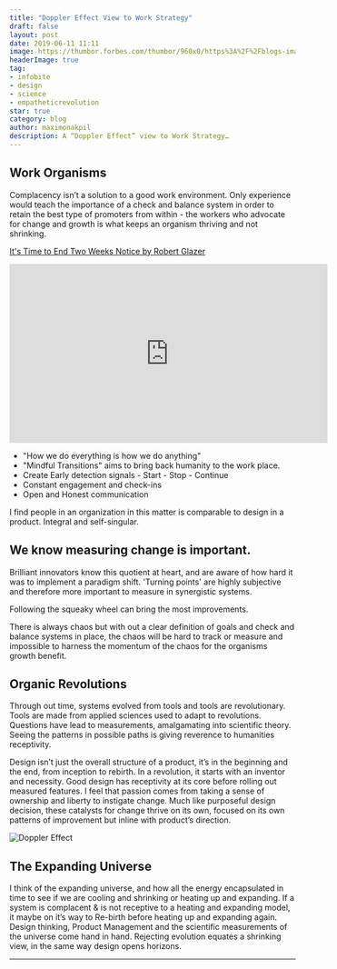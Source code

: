 ```yaml
---
title: "Doppler Effect View to Work Strategy"
draft: false
layout: post
date: 2019-06-11 11:11
image: https://thumbor.forbes.com/thumbor/960x0/https%3A%2F%2Fblogs-images.forbes.com%2Fstartswithabang%2Ffiles%2F2016%2F12%2Fexpansionoftuniverse.jpg
headerImage: true
tag:
- infobite
- design
- science
- empatheticrevolution
star: true
category: blog
author: maximonakpil
description: A “Doppler Effect” view to Work Strategy…
---
```


## Work Organisms
Complacency isn’t a solution to a good work environment.
Only experience would teach the importance of a check and balance system in order to retain the best type of promoters from within - the workers who advocate for change and growth is what keeps an organism thriving and not shrinking.

[It's Time to End Two Weeks Notice by Robert Glazer](https://youtu.be/yV2Qfj0ft0o)

<iframe width="560" height="315" src="https://www.youtube.com/embed/yV2Qfj0ft0o" frameborder="0" allow="accelerometer; autoplay; encrypted-media; gyroscope; picture-in-picture" allowfullscreen></iframe>

- "How we do everything is how we do anything"
- "Mindful Transitions" aims to bring back humanity to the work place.
- Create Early detection signals - Start - Stop - Continue
- Constant engagement and check-ins
- Open and Honest communication


I find people in an organization in this matter is comparable to design in a product. Integral and self-singular.  

## We know measuring change is important.

Brilliant innovators know this quotient at heart, and are aware of how hard it was to implement a paradigm shift.
'Turning points' are highly subjective and therefore more important to measure in synergistic systems.

Following the squeaky wheel can bring the most improvements.

There is always chaos but with out a clear definition of goals and check and balance systems in place, the chaos will be hard to track or measure and impossible to harness the momentum of the chaos for the organisms growth benefit.

## Organic Revolutions
Through out time, systems evolved from tools and tools are revolutionary. Tools are made from applied sciences used to adapt to revolutions. Questions have lead to measurements, amalgamating into scientific theory. Seeing the patterns in possible paths is giving reverence to humanities receptivity.

Design isn’t just the overall structure of a product, it’s in the beginning and the end, from inception to rebirth. In a revolution, it starts with an inventor and necessity. Good design has receptivity at its core before rolling out measured features. I feel that passion comes from taking a sense of ownership and liberty to instigate change. Much like purposeful design decision, these catalysts for change thrive on its own, focused on its own patterns of improvement but inline with product’s direction.

![Doppler Effect](https://d2jmvrsizmvf4x.cloudfront.net/gQobs1O5Sm640Zc3U0lQ_Doppler%2Beffect.jpg)

## The Expanding Universe
I think of the expanding universe, and how all the energy encapsulated in time to see if we are cooling and shrinking or heating up and expanding. If a system is complacent & is not receptive to a heating and expanding model, it maybe on it’s way to Re-birth before heating up and expanding again. Design thinking, Product Management and the scientific measurements of the universe come hand in hand. Rejecting evolution equates a shrinking view, in the same way design opens horizons.


---
